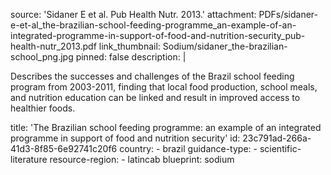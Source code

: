 source: 'Sidaner E et al. Pub Health Nutr. 2013.'
attachment: PDFs/sidaner-e-et-al_the-brazilian-school-feeding-programme_an-example-of-an-integrated-programme-in-support-of-food-and-nutrition-security_pub-health-nutr_2013.pdf
link_thumbnail: Sodium/sidaner_the-brazilian-school_png.jpg
pinned: false
description: |
  <p>Describes the successes and challenges of the Brazil school feeding program from 2003-2011, finding that local food production, school meals, and nutrition education can be linked and result in improved access to healthier foods.
  </p>
title: 'The Brazilian school feeding programme: an example of an integrated programme in support of food and nutrition security'
id: 23c791ad-266a-41d3-8f85-6e92741c20f6
country:
  - brazil
guidance-type:
  - scientific-literature
resource-region:
  - latincab
blueprint: sodium
